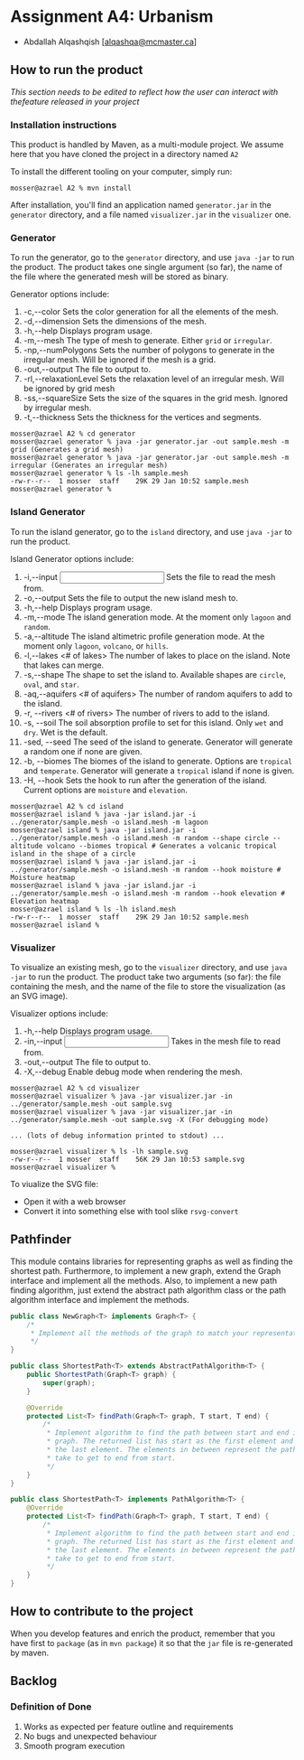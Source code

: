 # Assignment A4: Urbanism
  - Abdallah Alqashqish [alqashqa@mcmaster.ca]

## How to run the product

_This section needs to be edited to reflect how the user can interact with thefeature released in your project_

### Installation instructions

This product is handled by Maven, as a multi-module project. We assume here that you have cloned the project in a directory named `A2`

To install the different tooling on your computer, simply run:

```
mosser@azrael A2 % mvn install
```

After installation, you'll find an application named `generator.jar` in the `generator` directory, and a file named `visualizer.jar` in the `visualizer` one. 

### Generator

To run the generator, go to the `generator` directory, and use `java -jar` to run the product. The product takes one single argument (so far), the name of the file where the generated mesh will be stored as binary.

Generator options include:
1. -c,--color <vertex coloring> <segment coloring> <polygon coloring>   Sets the color generation for all the elements of the mesh.
2. -d,--dimension <widthxheight>                                        Sets the dimensions of the mesh.
3. -h,--help                                                            Displays program usage.
4. -m,--mesh <mesh type>                                                The type of mesh to generate. Either `grid` or `irregular`.
5. -np,--numPolygons <number of polygons>                               Sets the number of polygons to generate in the irregular mesh. Will be ignored if the mesh is a grid.
6. -out,--output <output file>                                          The file to output to.
7. -rl,--relaxationLevel <relaxation level>                             Sets the relaxation level of an irregular mesh. Will be ignored by grid mesh
8. -ss,--squareSize <square size>                                       Sets the size of the squares in the grid mesh. Ignored by irregular mesh.
9. -t,--thickness <vertex thickness> <segment thickness>                Sets the thickness for the vertices and segments.

```
mosser@azrael A2 % cd generator 
mosser@azrael generator % java -jar generator.jar -out sample.mesh -m grid (Generates a grid mesh)
mosser@azrael generator % java -jar generator.jar -out sample.mesh -m irregular (Generates an irregular mesh)
mosser@azrael generator % ls -lh sample.mesh
-rw-r--r--  1 mosser  staff    29K 29 Jan 10:52 sample.mesh
mosser@azrael generator % 
```

### Island Generator

To run the island generator, go to the `island` directory, and use `java -jar` to run the product.

Island Generator options include:
1. -i,--input <input file>                            Sets the file to read the mesh from.
2. -o,--output <output file>                          Sets the file to output the new island mesh to.
3. -h,--help                                          Displays program usage.
4. -m,--mode <mode>                                   The island generation mode. At the moment only `lagoon` and `random`.
5. -a,--altitude <altimetric profile>                 The island altimetric profile generation mode. At the moment only `lagoon`, `volcano`, or `hills`.
6. -l,--lakes <# of lakes>                            The number of lakes to place on the island. Note that lakes can merge.
7. -s,--shape <shape>                                 The shape to set the island to. Available shapes are `circle`, `oval`, and `star`.
8. -aq,--aquifers <# of aquifers>                     The number of random aquifers to add to the island.
9. -r, --rivers <# of rivers>                         The number of rivers to add to the island.
10. -s, --soil <absorption>                           The soil absorption profile to set for this island. Only `wet` and `dry`. Wet is the default.
11. -sed, --seed <seed>                               The seed of the island to generate. Generator will generate a random one if none are given.
12. -b, --biomes <biomes>                             The biomes of the island to generate. Options are `tropical` and `temperate`. Generator will generate a `tropical` island if none is given.
13. -H, --hook  <hook>                                Sets the hook to run after the generation of the island. Current options are `moisture` and `elevation`.
```
mosser@azrael A2 % cd island 
mosser@azrael island % java -jar island.jar -i ../generator/sample.mesh -o island.mesh -m lagoon
mosser@azrael island % java -jar island.jar -i ../generator/sample.mesh -o island.mesh -m random --shape circle --altitude volcano --biomes tropical # Generates a volcanic tropical island in the shape of a circle
mosser@azrael island % java -jar island.jar -i ../generator/sample.mesh -o island.mesh -m random --hook moisture # Moisture heatmap
mosser@azrael island % java -jar island.jar -i ../generator/sample.mesh -o island.mesh -m random --hook elevation # Elevation heatmap
mosser@azrael island % ls -lh island.mesh
-rw-r--r--  1 mosser  staff    29K 29 Jan 10:52 sample.mesh
mosser@azrael island % 
```

### Visualizer

To visualize an existing mesh, go to the `visualizer` directory, and use `java -jar` to run the product. The product take two arguments (so far): the file containing the mesh, and the name of the file to store the visualization (as an SVG image).

Visualizer options include:
1. -h,--help                      Displays program usage.
2. -in,--input <input file>       Takes in the mesh file to read from.
3. -out,--output <output file>    The file to output to.
4. -X,--debug                     Enable debug mode when rendering the mesh.

```
mosser@azrael A2 % cd visualizer 
mosser@azrael visualizer % java -jar visualizer.jar -in ../generator/sample.mesh -out sample.svg
mosser@azrael visualizer % java -jar visualizer.jar -in ../generator/sample.mesh -out sample.svg -X (For debugging mode)

... (lots of debug information printed to stdout) ...

mosser@azrael visualizer % ls -lh sample.svg
-rw-r--r--  1 mosser  staff    56K 29 Jan 10:53 sample.svg
mosser@azrael visualizer %
```
To viualize the SVG file:

  - Open it with a web browser
  - Convert it into something else with tool slike `rsvg-convert`

## Pathfinder
This module contains libraries for representing graphs as well as finding the shortest path. Furthermore, to implement a 
new graph, extend the Graph interface and implement all the methods. Also, to implement a new path finding algorithm, just
extend the abstract path algorithm class or the path algorithm interface and implement the methods.

```java
public class NewGraph<T> implements Graph<T> {
    /*
     * Implement all the methods of the graph to match your representation of the graph.
     */
}

public class ShortestPath<T> extends AbstractPathAlgorithm<T> {
    public ShortestPath(Graph<T> graph) {
        super(graph);
    }

    @Override
    protected List<T> findPath(Graph<T> graph, T start, T end) {
        /*
         * Implement algorithm to find the path between start and end in
         * graph. The returned list has start as the first element and end as
         * the last element. The elements in between represent the path to 
         * take to get to end from start.
         */
    }
}

public class ShortestPath<T> implements PathAlgorithm<T> {
    @Override
    protected List<T> findPath(Graph<T> graph, T start, T end) {
        /*
         * Implement algorithm to find the path between start and end in
         * graph. The returned list has start as the first element and end as
         * the last element. The elements in between represent the path to
         * take to get to end from start.
         */
    }
}
```

## How to contribute to the project

When you develop features and enrich the product, remember that you have first to `package` (as in `mvn package`) it so that the `jar` file is re-generated by maven.

## Backlog

### Definition of Done

1. Works as expected per feature outline and requirements
2. No bugs and unexpected behaviour
3. Smooth program execution